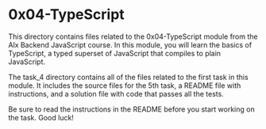 # 0x04-TypeScript

This directory contains files related to the 0x04-TypeScript module from the Alx Backend JavaScript course. In this module, you will learn the basics of TypeScript, a typed superset of JavaScript that compiles to plain JavaScript.

The task_4 directory contains all of the files related to the first task in this module. It includes the source files for the 5th task, a README file with instructions, and a solution file with code that passes all the tests.

Be sure to read the instructions in the README before you start working on the task. Good luck!